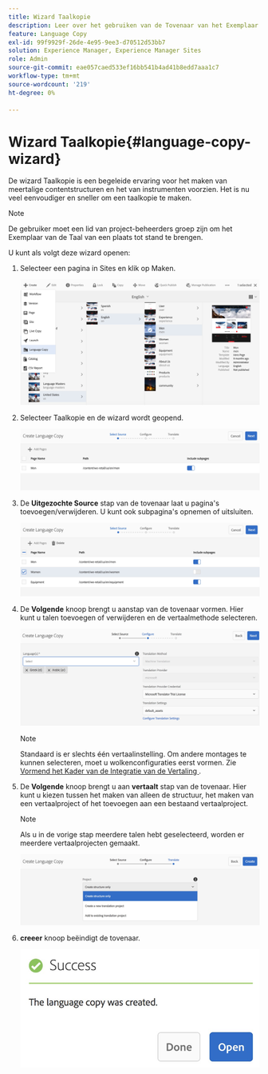 ```yaml
---
title: Wizard Taalkopie
description: Leer over het gebruiken van de Tovenaar van het Exemplaar van de Taal in het Manager van de Ervaring van de Adobe.
feature: Language Copy
exl-id: 99f9929f-26de-4e95-9ee3-d70512d53bb7
solution: Experience Manager, Experience Manager Sites
role: Admin
source-git-commit: eae057caed533ef16bb541b4ad41b8edd7aaa1c7
workflow-type: tm+mt
source-wordcount: '219'
ht-degree: 0%

---
```


# Wizard Taalkopie{#language-copy-wizard}

De wizard Taalkopie is een begeleide ervaring voor het maken van meertalige contentstructuren en het van instrumenten voorzien. Het is nu veel eenvoudiger en sneller om een taalkopie te maken.

>[!NOTE]
>
>De gebruiker moet een lid van project-beheerders groep zijn om het Exemplaar van de Taal van een plaats tot stand te brengen.

U kunt als volgt deze wizard openen:

1. Selecteer een pagina in Sites en klik op Maken.

   ![ chlimage_1-9 ](assets/chlimage_1-9.jpeg)

1. Selecteer Taalkopie en de wizard wordt geopend.

   ![ chlimage_1-10 ](assets/chlimage_1-10.jpeg)

1. De **Uitgezochte Source** stap van de tovenaar laat u pagina&#39;s toevoegen/verwijderen. U kunt ook subpagina&#39;s opnemen of uitsluiten.

   ![ chlimage_1-11 ](assets/chlimage_1-11.jpeg)

1. De **Volgende** knoop brengt u aan **&#x200B;**&#x200B;stap van de tovenaar vormen. Hier kunt u talen toevoegen of verwijderen en de vertaalmethode selecteren.

   ![ chlimage_1-12 ](assets/chlimage_1-12.jpeg)

   >[!NOTE]
   >
   >Standaard is er slechts één vertaalinstelling. Om andere montages te kunnen selecteren, moet u wolkenconfiguraties eerst vormen. Zie [ Vormend het Kader van de Integratie van de Vertaling ](/help/sites-administering/tc-tic.md).

1. De **Volgende** knoop brengt u aan **vertaalt** stap van de tovenaar. Hier kunt u kiezen tussen het maken van alleen de structuur, het maken van een vertaalproject of het toevoegen aan een bestaand vertaalproject.

   >[!NOTE]
   >
   >Als u in de vorige stap meerdere talen hebt geselecteerd, worden er meerdere vertaalprojecten gemaakt.

   ![ chlimage_1-13 ](assets/chlimage_1-13.jpeg)

1. **creeer** knoop beëindigt de tovenaar.

   ![ chlimage_1-14 ](assets/chlimage_1-14.jpeg)
